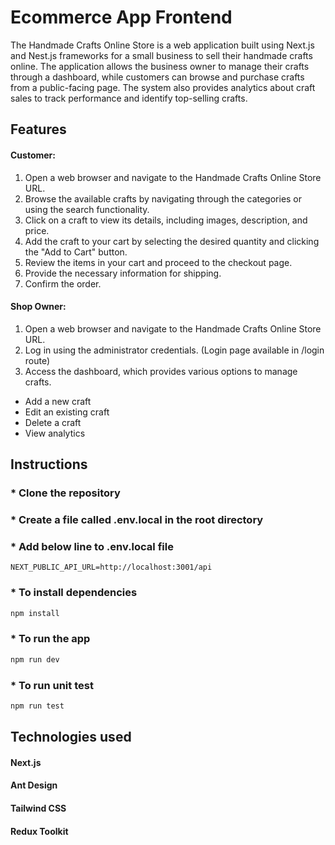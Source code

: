 # Ecommerce App Frontend

The Handmade Crafts Online Store is a web application built using Next.js and Nest.js frameworks for a small business to
sell their handmade crafts online. The application allows the business owner to manage their crafts through a dashboard,
while customers can browse and purchase crafts from a public-facing page. The system also provides analytics about craft
sales to track performance and identify top-selling crafts.

## Features

#### Customer:

1) Open a web browser and navigate to the Handmade Crafts Online Store URL.
2) Browse the available crafts by navigating through the categories or using the search functionality.
3) Click on a craft to view its details, including images, description, and price.
4) Add the craft to your cart by selecting the desired quantity and clicking the "Add to Cart" button.
5) Review the items in your cart and proceed to the checkout page.
6) Provide the necessary information for shipping.
7) Confirm the order.

#### Shop Owner:

1) Open a web browser and navigate to the Handmade Crafts Online Store URL.
2) Log in using the administrator credentials. (Login page available in /login route)
3) Access the dashboard, which provides various options to manage crafts.

* Add a new craft
* Edit an existing craft
* Delete a craft
* View analytics

## Instructions

###                                  * Clone the repository

###                                  * Create a file called .env.local in the root directory

###                                  * Add below line to .env.local file

```
NEXT_PUBLIC_API_URL=http://localhost:3001/api
```

###                                  * To install dependencies

```bash
npm install
```

###                                  * To run the app

```bash
npm run dev
```

###                                  * To run unit test

```bash
npm run test 
```

## Technologies used

#### Next.js

#### Ant Design

#### Tailwind CSS

#### Redux Toolkit

